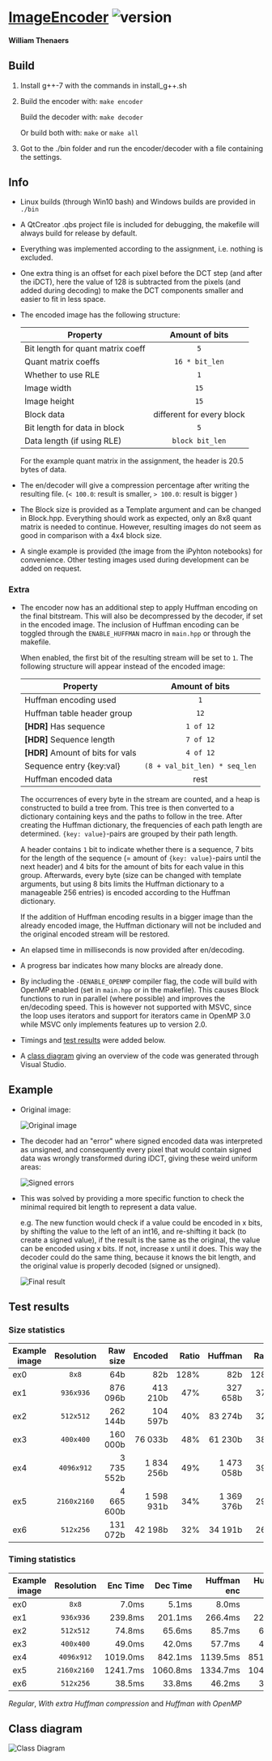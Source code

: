 # [ImageEncoder](https://github.com/Wosser1sProductions/ImageEncoder) ![version](https://img.shields.io/badge/release-v0.0.0.7-brightgreen.svg)
#### William Thenaers

## Build
1. Install g++\-7 with the commands in install_g++.sh
2. Build the encoder with:
    `make encoder`
    
    Build the decoder with:
    `make decoder`
    
    Or build both with:
    `make` or `make all`
3. Got to the ./bin folder and run the encoder/decoder 
    with a file containing the settings.

## Info
- Linux builds (through Win10 bash) and Windows builds are provided in  `./bin`

- A QtCreator .qbs project file is included for debugging, the makefile will always build for release by default.

- Everything was implemented according to the assignment, i.e. nothing is excluded.

- One extra thing is an offset for each pixel before the DCT step (and after the iDCT), here the value of 128 is subtracted from the pixels (and added during decoding) to make the DCT components smaller and easier to fit in less space.

- The encoded image has the following structure:

    | Property                          | Amount of bits |
    |-----------------------------------|:--------------:|
    | Bit length for quant matrix coeff | `5` |
    | Quant matrix coeffs               | `16 * bit_len` |
    | Whether to use RLE                | `1` |
    | Image width                       | `15` |
    | Image height                      | `15` |
    | Block data                        | different for every block |
    | Bit length for data in block      | `5` |
    | Data length (if using RLE)        | `block bit_len` |

    For the example quant matrix in the assignment, the header is 20.5 bytes of data.

- The en/decoder will give a compression percentage after writing the resulting file. (`< 100.0`: result is smaller, `> 100.0`: result is bigger )

- The Block size is provided as a Template argument and can be changed in Block.hpp.
  Everything should work as expected, only an 8x8 quant matrix is needed to continue.
  However, resulting images do not seem as good in comparison with a 4x4 block size.

- A single example is provided (the image from the iPyhton notebooks) for convenience.
  Other testing images used during development can be added on request.

### Extra
- The encoder now has an additional step to apply Huffman encoding on the final bitstream. This will also be decompressed by the decoder, if set in the encoded image. The inclusion of Huffman encoding can be toggled through the `ENABLE_HUFFMAN` macro in `main.hpp` or through the makefile.

    When enabled, the first bit of the resulting stream will be set to `1`. The following structure will appear instead of the encoded image:

    | Property                          | Amount of bits |
    |-----------------------------------|:--------------:|
    | Huffman encoding used             | `1` |
    | Huffman table header group        | `12` |
    | **[HDR]** Has sequence            | `1 of 12` |
    | **[HDR]** Sequence length         | `7 of 12` |
    | **[HDR]** Amount of bits for vals | `4 of 12` |
    | Sequence entry {key:val}          | `(8 + val_bit_len) * seq_len` |
    | Huffman encoded data              | rest |

    The occurrences of every byte in the stream are counted, and a heap is constructed to build a tree from. This tree is then converted to a dictionary containing keys and the paths to follow in the tree.
    After creating the Huffman dictionary, the frequencies of each path length are determined.
    `{key: value}`-pairs are grouped by their path length. 

    A header contains `1` bit to indicate whether there is a sequence, 7 bits for the length of the sequence (= amount of `{key: value}`-pairs until the next header) and 4 bits for the amount of bits for each value in this group.
    Afterwards, every byte (size can be changed with template arguments, but using 8 bits limits the
    Huffman dictionary to a manageable 256 entries) is encoded according to the Huffman dictionary.

    If the addition of Huffman encoding results in a bigger image than the already encoded image, the Huffman dictionary will not be included and the original encoded stream will be restored.

- An elapsed time in milliseconds is now provided after en/decoding.

- A progress bar indicates how many blocks are already done.

- By including the `-DENABLE_OPENMP` compiler flag, the code will build with OpenMP enabled (set in `main.hpp` or in the makefile). This causes Block functions to run in parallel (where possible) and improves the en/decoding speed. This is however not supported with MSVC, since the loop uses iterators and support for iterators came in OpenMP 3.0 while MSVC only implements features up to version 2.0.

- Timings and [test results](#Test-Results) were added below.

- A [class diagram](#Class-diagram) giving an overview of the code was generated through Visual Studio.

## Example
- Original image:

    ![Original image](doc/ex6.png)

- The decoder had an "error" where signed encoded data was interpreted as unsigned, and
  consequently every pixel that would contain signed data was wrongly transformed during iDCT, giving these weird uniform areas:

    ![Signed errors](doc/ex6_dec2.png)

- This was solved by providing a more specific function to check the minimal required bit length to represent a data value.

    e.g. The new function would check if a value could be encoded in x bits, by shifting the value to the left of an int16, and re-shifting it back (to create a signed value), if the result is the same as the original, the value can be encoded using x bits. If not, increase x until it does.
    This way the decoder could do the same thing, because it knows the bit length, and the original value is properly decoded (signed or unsigned).

    ![Final result](doc/ex6_dec.png)

## Test results
### Size statistics

| Example image | Resolution     | Raw size   | Encoded    | Ratio | Huffman    | Ratio |
|---------------|:--------------:|-----------:|-----------:|------:|-----------:|------:|
| ex0           | `8x8`          |        64b |        82b |  128% |        82b |  128% |
| ex1           | `936x936`      |   876 096b |   413 210b |   47% |   327 658b |   37% |
| ex2           | `512x512`      |   262 144b |   104 597b |   40% |    83 274b |   32% |
| ex3           | `400x400`      |   160 000b |    76 033b |   48% |    61 230b |   38% |
| ex4           | `4096x912`     | 3 735 552b | 1 834 256b |   49% | 1 473 058b |   39% |
| ex5           | `2160x2160`    | 4 665 600b | 1 598 931b |   34% | 1 369 376b |   29% |
| ex6           | `512x256`      |   131 072b |    42 198b |   32% |    34 191b |   26% |

### Timing statistics

| Example image | Resolution     | Enc Time | Dec Time | Huffman enc | Huffman dec | OpenMP enc | OpenMP dec |
|---------------|:--------------:|---------:|---------:|------------:|------------:|-----------:|-----------:|
| ex0           | `8x8`          |    7.0ms |    5.1ms |       8.0ms |       5.5ms |     11.9ms |      5.6ms |
| ex1           | `936x936`      |  239.8ms |  201.1ms |     266.4ms |     220.2ms |    126.0ms |     79.5ms |
| ex2           | `512x512`      |   74.8ms |   65.6ms |      85.7ms |      67.9ms |     43.0ms |     29.0ms |
| ex3           | `400x400`      |   49.0ms |   42.0ms |      57.7ms |      45.6ms |     29.5ms |     20.6ms |
| ex4           | `4096x912`     | 1019.0ms |  842.1ms |    1139.5ms |    851.26ms |    461.9ms |    327.3ms |
| ex5           | `2160x2160`    | 1241.7ms | 1060.8ms |    1334.7ms |    1046.7ms |    506.1ms |    373.1ms |
| ex6           | `512x256`      |   38.5ms |   33.8ms |      46.2ms |      35.3ms |     23.9ms |     17.4ms |

*Regular*, *With extra Huffman compression* and *Huffman with OpenMP*

## Class diagram

![Class Diagram](doc/ClassDiagram.png)

